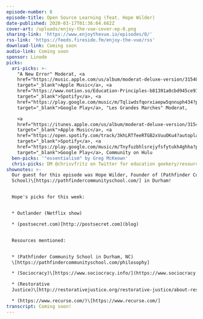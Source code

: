 ```yaml
---
episode-number: 8
episode-title: Open Source Learning (feat. Hope Wilder)
date-published: 2020-03-17T01:36:04.662Z
cover-art: /uploads/enjoy-the-vue-cover-ep-8.png
sharing-link: 'https://www.enjoythevue.io/episodes/8/'
rss-link: 'https://feeds.fireside.fm/enjoy-the-vue/rss'
download-link: Coming soon
audio-link: Coming soon
sponsor: Linode
picks:
  ari-picks: >-
    "A New Error" Moderat, <a
    href="https://music.apple.com/us/album/moderat-deluxe-version/315489205?i=315489351&ign-gact=3&ls=1"
    target="_blank">Apple Music</a>, <a
    href="https://www.notion.so/Education-Principles-b81391a0cbd945ce9177109c7ce699de#2a41125a9cc24d29a463ffd527b2dd3a"
    target="_blank">Spotify</a>, <a
    href="https://play.google.com/music/m/Tqliwdsfqorxiaepw5qnnuph434?play=1"
    target="_blank">Google Play</a>, "Les Grandes Marches" Moderat,

    <a
    href="https://itunes.apple.com/us/album/moderat-deluxe-version/315489205?i=315489437&ign-gact=3&ls=1"
    target="_blank">Apple Music</a>, <a
    href="https://open.spotify.com/track/3khLRTfeeRTGB2xVuuOKu4?autoplay=true&v=T"
    target="_blank">Spotify</a>, <a
    href="https://play.google.com/music/m/Tnyfuzbhlsrejyfsfytukh4ghha?play=1"
    target="_blank">Google Play</a>, Community on Hulu
  ben-picks: '"essentialism" by Greg McKeown'
  chris-picks: DM @chrisvfritz on Twitter for education geekery/resources/etc
shownotes: >-
  Our guest for this episode was Hope Wilder, Founder of (Pathfinder Community
  School)\[https://pathfindercommunityschool.com/] in Durham!


  Hope's picks for this week:


  * Outlander (Netflix show)

  * (postsecret.com)[http://postsecret.com](blog)


  Resources mentioned:


  * (Pathfinder Community School in Durham, NC)
  \[https://pathfindercommunityschool.com/philosophy]

  * (Sociocracy)\[https://www.sociocracy.info/](https://www.sociocracy.info/]

  * (Restorative
  Justice)\[http://restorativejustice.org/restorative-justice/about-restorative-justice/]

  * (https://www.recurse.com/)\[https://www.recurse.com/]
transcript: Coming soon!
---
```


